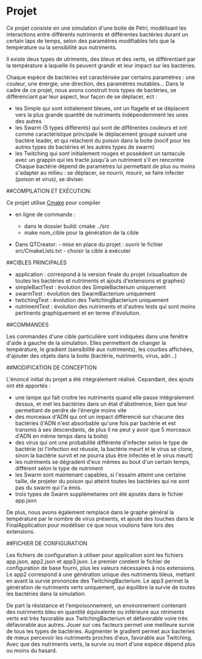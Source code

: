 # Projet

Ce projet consiste en une simulation d'une boite de Pétri, modélisant les interactions entre différents nutriments et différentes bactéries durant un certain laps de temps, selon des paramètres modifiables tels que la température ou la sensibilité aux nutriments.

Il existe deux types de utriments, des bleus et des verts, se différentiant par la température à laquelle ils peuvent grandir et leur impact sur les bactéries.

Chaque espèce de bactéries est caractérisée par certains paramètres : une couleur, une énergie, une direction, des paramètres mutables... 
Dans le cadre de ce projet, nous avons construit trois types de bactéries, se différenciant par leur aspect, leur façon de se déplacer, ect : 
- les Simple qui sont initialement bleues, ont un flagelle et se déplacent vers la plus grande quantité de nutriments indépendemment les unes des autres
- les Swarm (5 types différents) qui sont de différentes couleurs et ont comme caractéristque principale le déplacement groupé suivant une bactére leader, et qui relachent du poison dans la boite (nocif pour les autres types de bactéries et les autres types de swarm)
- les Twitching qui sont initialement rouges et possèdent un tantacule avec un grappin qui les tracte jusqu'à un nutriment s'il en rencontre
Chaque bactérie dépend de paramètres lui permettant de plus ou moins s'adapter au milieu : se déplacer, se nourrir, mourir, se faire infecter (poison et virus), se diviser.


##COMPILATION ET EXÉCUTION:

Ce projet utilise  [Cmake](https://cmake.org/) pour compiler

* en ligne de commande :
    - dans le dossier build: cmake ../src
    - make nom_cible pour la génération de la cible

* Dans QTCreator:
       - mise en place du projet : ouvrir le fichier src/CmakeLists.txt
       - choisir la cible à exécuter

##CIBLES PRINCIPALES

- application : correspond à la version finale du projet (visualisation de toutes les bactéries et nutriments et ajouts d'extensions et graphes)
- simpleBactTest : évolution des SimpleBacterium uniquement
- swarmTest : évolution des SwarmBacterium uniquement
- twtichingTest : évolution des TwitchingBacterium uniquement
- nutrimentTest : évolution des nutriments
et d'autres tests qui sont moins pertinents graphiquement et en terme d'évolution.


##COMMANDES

Les commandes d'une cible particulière sont indiquées dans une fenêtre d'aide à gauche de la simulation.
Elles permettent de changer la température, le gradient (sensibilité aux nutriments), les courbes affichées, d'ajouter des objets dans la boite (bactérie, nutriments, virus, adn...)


##MODIFICATION DE CONCEPTION

L'énoncé initial du projet a été intégralement réalisé. Cepandant, des ajouts ont été apportés :
- une lampe qui fait croitre les nutriments quand elle passe intégralement dessus, et met les bactéries dans un état d'abstinence, bien que leur permettant de perdre de l'énergie moins vite
- des morceaux d'ADN qui ont un impact différencié sur chacune des bactéries (l'ADN n'est absorbable qu'une fois par bactérie et est transmis à ses descendants, de plus il ne peut y avoir que 5 morceaux d'ADN en même temps dans la boite)
- des virus qui ont une probabilité différente d'infecter selon le type de bactérie (si l'infection est réussie, la bactérie meurt et le virus se clone, sinon la bactérie survit et ne pourra plus être infectée et le virus meurt)
- les nutriments se dégradent d'eux mêmes au bout d'un certain temps, différent selon le type de nutriment
- les Swarm sont maintenant capables, si l'essaim atteint une certaine taille, de projeter du poison qui atteint toutes les bactéries qui ne sont pas du swarm qui l'a émis. 
- trois types de Swarm supplémetaires ont été ajoutés dans le fichier app.json

De plus, nous avons également remplacé dans le graphe général la température par le nombre de virus présents, et ajouté des touches dans le FinalApplication pour modéliser ce que nous voulions faire lors des extensions.


##FICHIER DE CONFIGURATION

Les fichiers de configuration à utiliser pour application sont les fichiers app.json, app2.json et app3.json.
Le premier contient le fichier de configuration de base fourni, plus les valeurs nécessaires à nos extensions.
Le app2 correspond à une génération unique des nutriments bleus, mettant en avant la survie prononcée des TwitchingBacterium.
Le app3 permet la génération de nutriments verts uniquement, qui équilibre la survie de toutes les bactéries dans la simulation.

De part la résistance et l'empoisonnement, un environnement contenant des nutriments bleu en quantité équivalente ou inférieure aux ntriments verts est très favorable aux TwitchingBacterium  et défavorable voire très défavorable aux autres. Jouer sur ces facteurs permet une meilleure survie de tous les types de bactéries.
Augmenter le gradient permet aux bacteries de mieux percevoir les nutriments proches d'eux, favorable aux Twitching.
Avec que des nutriments verts, la survie ou mort d'une espèce dépend plus ou moins du hasard.
